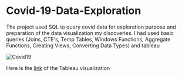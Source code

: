 # Covid-19-Data-Exploration

The project used SQL to query covid data for exploration purpose and preparation of the data visualization my discoveries. I had used basic queries (Joins, CTE's, Temp Tables, Windows Functions, Aggregate Functions, Creating Views, Converting Data Types) and tableau

![Covid19](https://github.com/Mahptuan/Covid-19-Data-Exploration-by-SQL/assets/136052582/e8adabc0-f4b8-463f-bce0-ef55eea0dfeb)

Here is the [link](https://public.tableau.com/app/profile/dinh.tuan.pham/viz/Covid19DataExploratory/Dashboard1?publish=yes) of the Tableau visualization

